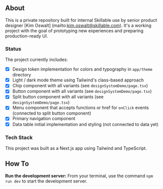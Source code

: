 ## About

This is a private repository built for internal Skillable use by senior product designer [Kim Oswalt] (mailto:kim.oswalt@skillable.com). It's a working project with the goal of prototyping new experiences and preparing production-ready UI.

### Status

The project currently includes:
- [x] Design token implementation for colors and typography in `app/theme` directory
- [x] Light / dark mode theme using Tailwind's class-based approach
- [x] Chip component with all variants (see `designSystemDemo/page.tsx`)
- [x] Button component with all variants (see `designSystemDemo/page.tsx`)
- [x] Split button component with all variants (see `designSystemDemo/page.tsx`)
- [x] Menu component that accepts functions or href for `onClick` events (connected to split button component)
- [x] Primary navigation component
- [x] Data table initial implementation and styling (not connected to data yet)

### Tech Stack

This project was built as a Next.js app using Tailwind and TypeScript.

## How To

**Run the development server:**
From your terminal, use the command `npm run dev` to start the development server.